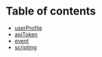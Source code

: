 # Table of contents

- [userProfile](user-profile.md)
- [apiToken](api-token.md)
- [event](event.md)
- [scripting](scripting.md)